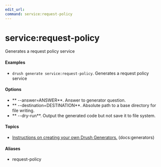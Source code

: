 ```yaml
---
edit_url: 
command: service:request-policy
---
```

# service:request-policy

Generates a request policy service

#### Examples

- <code>drush generate service:request-policy</code>. Generates a request policy service

#### Options

- ** --answer=ANSWER**. Answer to generator question.
- ** --destination=DESTINATION**. Absolute path to a base directory for file writing.
- ** --dry-run**. Output the generated code but not save it to file system.

#### Topics

- [Instructions on creating your own Drush Generators.](../../vendor/drush/drush/docs/generators.md) (docs:generators)

#### Aliases

- request-policy

